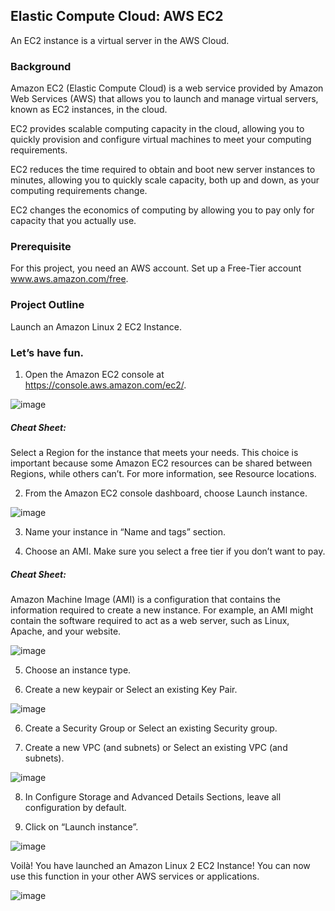 ## Elastic Compute Cloud: AWS EC2


An EC2 instance is a virtual server in the AWS Cloud.

### Background

Amazon EC2 (Elastic Compute Cloud) is a web service provided by Amazon Web Services (AWS) that allows you to launch and manage virtual servers, known as EC2 instances, in the cloud. 

EC2 provides scalable computing capacity in the cloud, allowing you to quickly provision and configure virtual machines to meet your computing requirements.

EC2 reduces the time required to obtain and boot new server instances to minutes, allowing you to quickly scale capacity, both up and down, as your computing requirements change. 

EC2 changes the economics of computing by allowing you to pay only for capacity that you actually use.


### Prerequisite

For this project, you need an AWS account. Set up a Free-Tier account www.aws.amazon.com/free.

### Project Outline

Launch an Amazon Linux 2 EC2 Instance.

### Let’s have fun.

1. Open the Amazon EC2 console at https://console.aws.amazon.com/ec2/.

![image](https://github.com/djcloudking/aws-skills-challenges/assets/122766532/374141a1-a7e4-4f27-9033-28a502622b27)

##### Cheat Sheet: 
Select a Region for the instance that meets your needs. This choice is important because some Amazon EC2 resources can be shared between Regions, while others can’t. For more information, see Resource locations.

2. From the Amazon EC2 console dashboard, choose Launch instance.

![image](https://github.com/djcloudking/aws-skills-challenges/assets/122766532/6c5ae657-5a6c-4239-936d-dd8447a5742d)

3. Name your instance in “Name and tags” section.

4. Choose an AMI. Make sure you select a free tier if you don’t want to pay.

##### Cheat Sheet: 

Amazon Machine Image (AMI) is a configuration that contains the information required to create a new instance. For example, an AMI might contain the software required to act as a web server, such as Linux, Apache, and your website.

![image](https://github.com/djcloudking/aws-skills-challenges/assets/122766532/acb0f935-9d0a-48bd-95a4-6b26c1ffd496)

5. Choose an instance type.

6. Create a new keypair or Select an existing Key Pair.

![image](https://github.com/djcloudking/aws-skills-challenges/assets/122766532/677bba4d-b2ac-4c78-b0f5-04cbc79b8468)

6. Create a Security Group or Select an existing Security group.

7. Create a new VPC (and subnets) or Select an existing VPC (and subnets).

![image](https://github.com/djcloudking/aws-skills-challenges/assets/122766532/445433dd-cec6-4d6b-9e70-93a89b5e012e)

8. In Configure Storage and Advanced Details Sections, leave all configuration by default.

9. Click on “Launch instance”.

![image](https://github.com/djcloudking/aws-skills-challenges/assets/122766532/8c2820c6-8d51-4fe3-9fa3-2920741499a3)

Voilà! You have launched an Amazon Linux 2 EC2 Instance! You can now use this function in your other AWS services or applications.

![image](https://github.com/djcloudking/aws-skills-challenges/assets/122766532/940f67c3-b785-45d4-b0ec-d932651322a7)


